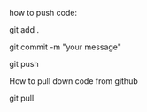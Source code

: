 how to push code:

git add .

git commit -m "your message"

git push


How to pull down code from github

git pull

